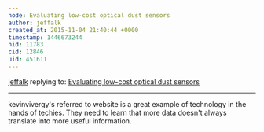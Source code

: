 ```yaml
---
node: Evaluating low-cost optical dust sensors
author: jeffalk
created_at: 2015-11-04 21:40:44 +0000
timestamp: 1446673244
nid: 11783
cid: 12846
uid: 451611
---
```




[jeffalk](../profile/jeffalk) replying to: [Evaluating low-cost optical dust sensors](../notes/mathew/05-05-2015/evaluating-low-cost-optical-dust-sensors)

----
kevinvivergy's referred to website is a great example of technology in the hands of techies.   They need to learn that more data doesn't always translate into more useful information.  